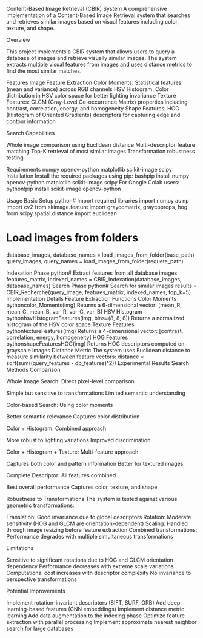 Content-Based Image Retrieval (CBIR) System
A comprehensive implementation of a Content-Based Image Retrieval system that searches and retrieves similar images based on visual features including color, texture, and shape.

Overview

This project implements a CBIR system that allows users to query a database of images and retrieve visually similar images. The system extracts multiple visual features from images and uses distance metrics to find the most similar matches.

Features
Image Feature Extraction
Color Moments: Statistical features (mean and variance) across RGB channels
HSV Histogram: Color distribution in HSV color space for better lighting invariance
Texture Features: GLCM (Gray-Level Co-occurrence Matrix) properties including contrast, correlation, energy, and homogeneity
Shape Features: HOG (Histogram of Oriented Gradients) descriptors for capturing edge and contour information

Search Capabilities

Whole image comparison using Euclidean distance
Multi-descriptor feature matching
Top-K retrieval of most similar images
Transformation robustness testing

Requirements
numpy
opencv-python
matplotlib
scikit-image
scipy
Installation
Install the required packages using pip:
bashpip install numpy opencv-python matplotlib scikit-image scipy
For Google Colab users:
python!pip install scikit-image opencv-python


Usage
Basic Setup
python# Import required libraries
import numpy as np
import cv2
from skimage.feature import graycomatrix, graycoprops, hog
from scipy.spatial.distance import euclidean

# Load images from folders
database_images, database_names = load_images_from_folder(base_path)
query_images, query_names = load_images_from_folder(requete_path)

Indexation Phase
python# Extract features from all database images
features_matrix, indexed_names = CBIR_Indexation(database_images, database_names)
Search Phase
python# Search for similar images
results = CBIR_Recherche(query_image, features_matrix, indexed_names, top_k=5)
Implementation Details
Feature Extraction Functions
Color Moments
pythoncolor_Moments(img)
Returns a 6-dimensional vector: [mean_R, mean_G, mean_B, var_R, var_G, var_B]
HSV Histogram
pythonhsvHistogramFeatures(img, bins=(8, 8, 8))
Returns a normalized histogram of the HSV color space
Texture Features
pythontextureFeatures(img)
Returns a 4-dimensional vector: [contrast, correlation, energy, homogeneity]
HOG Features
pythonshapeFeaturesHOG(img)
Returns HOG descriptors computed on grayscale images
Distance Metric
The system uses Euclidean distance to measure similarity between feature vectors:
distance = sqrt(sum((query_features - db_features)^2))
Experimental Results
Search Methods Comparison

Whole Image Search: Direct pixel-level comparison

Simple but sensitive to transformations
Limited semantic understanding


Color-based Search: Using color moments

Better semantic relevance
Captures color distribution


Color + Histogram: Combined approach

More robust to lighting variations
Improved discrimination


Color + Histogram + Texture: Multi-feature approach

Captures both color and pattern information
Better for textured images


Complete Descriptor: All features combined

Best overall performance
Captures color, texture, and shape



Robustness to Transformations
The system is tested against various geometric transformations:

Translation: Good invariance due to global descriptors
Rotation: Moderate sensitivity (HOG and GLCM are orientation-dependent)
Scaling: Handled through image resizing before feature extraction
Combined transformations: Performance degrades with multiple simultaneous transformations

Limitations

Sensitive to significant rotations due to HOG and GLCM orientation dependency
Performance decreases with extreme scale variations
Computational cost increases with descriptor complexity
No invariance to perspective transformations

Potential Improvements

Implement rotation-invariant descriptors (SIFT, SURF, ORB)
Add deep learning-based features (CNN embeddings)
Implement distance metric learning
Add data augmentation to the indexing phase
Optimize feature extraction with parallel processing
Implement approximate nearest neighbor search for large databases